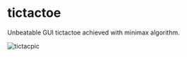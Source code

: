 # tictactoe
Unbeatable GUI tictactoe achieved with minimax algorithm. 

![tictacpic](https://imgur.com/a/lee20m2)
